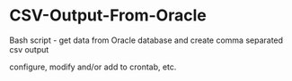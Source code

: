 # CSV-Output-From-Oracle
Bash script - get data from Oracle database and create comma separated csv output

configure, modify and/or add to crontab, etc.

